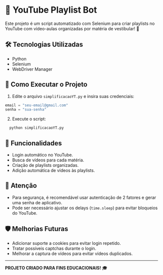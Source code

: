 # 🎯 YouTube Playlist Bot

Este projeto é um script automatizado com Selenium para criar playlists no YouTube com vídeo-aulas organizadas por matéria de vestibular! 🚀

## 🛠️ **Tecnologias Utilizadas**
- Python
- Selenium
- WebDriver Manager

## 🚀 **Como Executar o Projeto**
1. Edite o arquivo `simplificacaoYT.py` e insira suas credenciais:
```python
email = "seu-email@gmail.com"
senha = "sua-senha"
```
2. Execute o script:
```bash
  python simplificacaoYT.py
```

## 📑 **Funcionalidades**
- Login automático no YouTube.
- Busca de vídeos para cada matéria.
- Criação de playlists organizadas.
- Adição automática de vídeos às playlists.

## 🚨 **Atenção**
- Para segurança, é recomendável usar autenticação de 2 fatores e gerar uma senha de aplicativo.
- Pode ser necessário ajustar os delays (`time.sleep`) para evitar bloqueios do YouTube.

## 🛡️ **Melhorias Futuras**
- Adicionar suporte a cookies para evitar login repetido.
- Tratar possíveis captchas durante o login.
- Melhorar a captura de vídeos para evitar vídeos duplicados.

---
**PROJETO CRIADO PARA FINS EDUCACIONAIS!** 🎓

